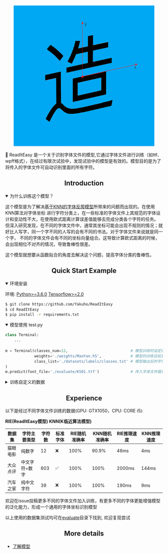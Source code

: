 <div align="center">
<p>
<a align="left" href="https://github.com/Yakuho/ReadItEasy" target="_blank">
<img width="450" height="450" src="https://github.com/Yakuho/ReadItEasy/blob/master/docs/resume.png"></a>
</p>
</div>

<p>
🚀 ReadItEasy 是一个关于识别字体文件的模型,它通过字体文件进行训练（如ttf、wpff格式），在经过有限次试验中，发现试验中的模型是有效的。模型目的是为了将传入的字体文件可自动识别里面的所有字符。
</p>

## <div align="center">Introduction</div>

<details open>
<summary>为什么训练这个模型？</summary>

这个模型是为了解决[基于KNN的字体反爬模型](https://github.com/Yakuho/DealFontCrawler)所带来的问题而出现的。在使用KNN算法对字体坐标
进行字符分类上，在一些标准的字体文件上其规范的字体设计和变动性不大，在使用欧式距离计算误差值能够去完成分类各个字符的任务。
但深入研究发现，在不同的字体文件中，通常其坐标可能会出现不规则的情况；就好比人写字，同一个字不同的人写的会有不同的书法。对于字体文件来说就是同一个字，
不同的字体文件会有不同的坐标向量组合。这导致计算欧式距离的时候，会出现相位不对齐的情况，导致鲁棒性很差。

这个模型就想要从函数拟合的角度去解决这个问题，提高字体分类的鲁棒性。

</details>

## <div align="center">Quick Start Example</div>

<details open>
<summary>环境安装</summary>

环境: [Python>=3.6.0](https://www.python.org/) [Tensorflow>=2.0](https://tensorflow.google.cn/)
```bash
$ git clone https://github.com/Yakuho/ReadItEasy
$ cd ReadItEasy
$ pip install -r requirements.txt
```

</details>

<details open>
<summary>模型使用 test.py</summary>

```python
class Terminal:
    ...

m = Terminal(classes_num=12,                            # 模型训练时设定的分类数
             weights='./weights/MaoYan.h5',             # 模型的训练后权重路径
             class_list='./datasets/labels/classes.txt' # 模型输出后的字符转换清单路径
)
m.predict(font_file='./evaluate/KS01.ttf')              # 传入字体文件路径进行预测
```

</details>

<details>
<summary>训练自定义的数据</summary>

<details>
<summary>1. 数据准备</summary>

- 准备字体文件如ttf/woff等数几十个；按照分类的数目类，数目依次增加

</details>

<details>
<summary>2. 工具使用</summary>

- 使用[tools/exportxml.py](https://github.com/Yakuho/ReadItEasy/blob/master/tools/exportxml.py)对字体文件进行格式转换，导出为XML格式
- 使用[tools/exportmap.py](https://github.com/Yakuho/ReadItEasy/blob/master/tools/exportmap.py)对字体文件进行编码
- 使用[tools/exportlabel.py](https://github.com/Yakuho/ReadItEasy/blob/master/tools/exportlabel.py)将字体文件转化为数据集，导出为npz格式

</details>

<details>
<summary>3. 数据集分割</summary>

- 将上面导出的npz文件的路径复制
- 使用[tools/splitdataset.py](https://github.com/Yakuho/ReadItEasy/blob/master/tools/splitdataset.py)对数据集进行分割 (注意: 如果数据集里面包含不同类型, 请手动分割)

</details>

<details>
<summary>4. 生成calsses.txt文件</summary>

- 使用[tools/exportdatainfo.py](https://github.com/Yakuho/ReadItEasy/blob/master/tools/exportdatainfo.py)自动生成classes.txt文件
    
</details>
    
<details>
<summary>5. 配置文件</summary>

./config.json 保存模型的相关设置

- 必填项

    - datasets -> class_list: 分类标签清单的路径
    - datasets -> train -> path: 训练集目录
    - datasets -> valid -> path: 验证集目录
    - datasets -> valid -> epochs: 训练的轮次

- 选填项
    - model -> restore: 是否继续恢复训练
    - model -> checkpoint: 恢复训练的checkpoint文件路径
    - model -> pre-training: 是否使用预训练权重
    - model -> weights: 预训练权重的路径
    - save -> model_name: 最后保存模型的名字
    - save -> root_path: 保存模型的路径名
    - save -> ckpt_freq: 检查点保存的频率(epoch为基准)

./solver/config.json 保存模型优化器, 损失函数等相关配置
    
</details>

<details>
<summary>6. 训练</summary>

```shell script
python train.py
```

```shell script
...
{'unicode': 'uniE20A', 'char': '4', 'confidences': 0.99496007}
{'unicode': 'uniE2A0', 'char': '7', 'confidences': 0.98925006}
{'unicode': 'uniE3E1', 'char': '2', 'confidences': 0.9963917}
{'unicode': 'uniEC2F', 'char': '6', 'confidences': 0.989242}
{'unicode': 'uniECA9', 'char': '0', 'confidences': 0.99617445}
{'unicode': 'uniEDB6', 'char': '3', 'confidences': 0.74377424}
{'unicode': 'uniF11E', 'char': '8', 'confidences': 0.9967367}
{'unicode': 'uniF439', 'char': '9', 'confidences': 0.99818087}
{'unicode': 'uniF4E1', 'char': '1', 'confidences': 0.9952153}
{'unicode': 'uniF636', 'char': '5', 'confidences': 0.9941585}
{'unicode': 'x', 'char': '.', 'confidences': 0.9882712}
Inference finished cost 50.727ms
```

</details>
    
**最后要注意的是，classes.txt是与模型是配套的，它指定了模型的输出字符的位置！！！若classes.txt文件和当时训练的模型不一致, 会导致模型预测的位置不对**
    
**相当与A模型本来把“1”编码为0位置输入，classes.txt文件的0位置也必须是“1”**

</details>

## <div align="center">Experience</div>

以下是经过不同字体文件训练的数据(GPU: GTX1050，CPU: CORE i5): 

**RIE(ReadItEasy模型) KNN(K临近算法模型)**

|数据集     |字符主要类型  |字符数   |标准字体   |RIE随机准确率  |KNN随机准确率     |RIE推理速度   |KNN推理速度  
|---        |---           |---     |---        |---            |---               |---          |---   
|猫眼电影   |纯数字        |12       |❌        |100%           |90.9%             |46ms         |4ms   
|大众点评   |中文字符+数字 |603      |✅        |100%           |100%              |2000ms       |144ms 
|汽车之家   |纯中文字符    |39       |❌        |100%           |100%              |190ms        |9ms  

欢迎在issue投稿更多不同的字体文件加入训练，有更多不同的字体更能增强模型的泛化能力，形成一个通用的字体坐标识别模型

以上使用的数据集测试均可在[evaluate](https://github.com/Yakuho/ReadItEasy/tree/master/evaluate)目录下找到, 欢迎复现尝试

## <div align="center">More details</div>

- [了解模型](https://github.com/Yakuho/ReadItEasy/tree/master/docs/README.MD)

